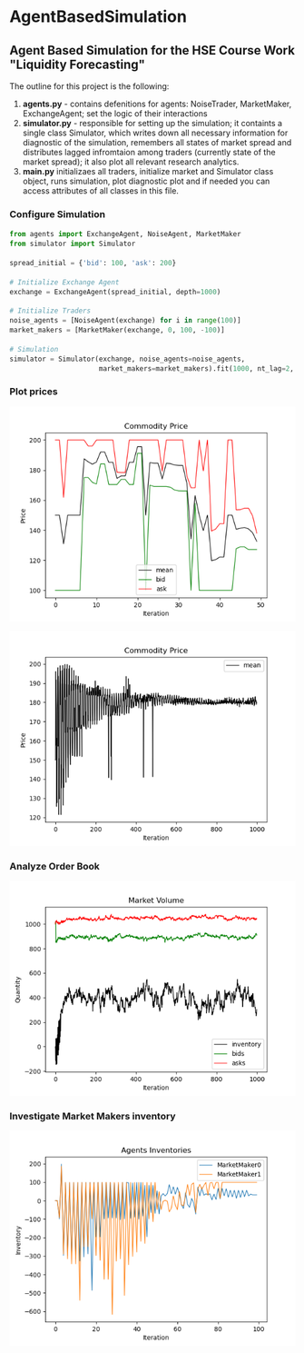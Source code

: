 # AgentBasedSimulation
## Agent Based Simulation for the HSE Course Work "Liquidity Forecasting"

The outline for this project is the following:
1. **agents.py** - contains defenitions for agents: NoiseTrader, MarketMaker, ExchangeAgent; set the logic of their interactions
2. **simulator.py** - responsible for setting up the simulation; it containts a single class Simulator, which writes down all necessary information for diagnostic
of the simulation, remembers all states of market spread and distributes lagged infromtaion among traders (currently state of the market spread); it also
plot all relevant research analytics.
3. **main.py**  initializaes all traders, initialize market and Simulator class object, runs simulation, plot diagnostic plot and if needed you can access attributes
of all classes in this file.
   
### Configure Simulation

```Python
from agents import ExchangeAgent, NoiseAgent, MarketMaker
from simulator import Simulator

spread_initial = {'bid': 100, 'ask': 200}

# Initialize Exchange Agent
exchange = ExchangeAgent(spread_initial, depth=1000)

# Initialize Traders
noise_agents = [NoiseAgent(exchange) for i in range(100)]
market_makers = [MarketMaker(exchange, 0, 100, -100)]

# Simulation
simulator = Simulator(exchange, noise_agents=noise_agents,
                      market_makers=market_makers).fit(1000, nt_lag=2, mm_lag=2)
```

### Plot prices

![img.png](pictures/img.png)

![img_1.png](pictures/img_1.png)

### Analyze Order Book
![img_2.png](pictures/img_2.png)

### Investigate Market Makers inventory
![img_3.png](pictures/img_3.png)
